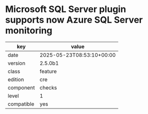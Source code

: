 [//]: # (werk v2)
# Microsoft SQL Server plugin supports now Azure SQL Server monitoring

key        | value
---------- | ---
date       | 2025-05-23T08:53:10+00:00
version    | 2.5.0b1
class      | feature
edition    | cre
component  | checks
level      | 1
compatible | yes

